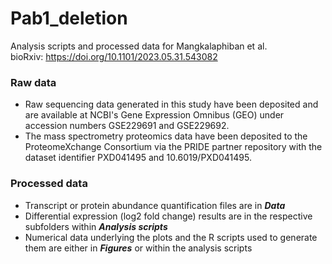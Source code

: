 # Pab1_deletion
Analysis scripts and processed data for Mangkalaphiban et al.<br/>
bioRxiv: https://doi.org/10.1101/2023.05.31.543082

### Raw data
* Raw sequencing data generated in this study have been deposited and are available at NCBI's Gene Expression Omnibus (GEO) under accession numbers GSE229691 and GSE229692.
* The mass spectrometry proteomics data have been deposited to the ProteomeXchange Consortium via the PRIDE partner repository with the dataset identifier PXD041495 and 10.6019/PXD041495.

### Processed data
* Transcript or protein abundance quantification files are in _**Data**_
* Differential expression (log2 fold change) results are in the respective subfolders within _**Analysis scripts**_
* Numerical data underlying the plots and the R scripts used to generate them are either in _**Figures**_ or within the analysis scripts
